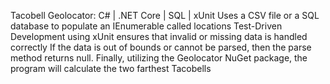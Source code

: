 Tacobell Geolocator: C# | .NET Core | SQL | xUnit 
Uses a CSV file or a SQL database to populate an IEnumerable<Tacobell> called locations
Test-Driven Development using xUnit ensures that invalid or missing data is handled correctly 
If the data is out of bounds or cannot be parsed, then the parse method returns null. 
Finally, utilizing the Geolocator NuGet package, the program will calculate the two farthest Tacobells


